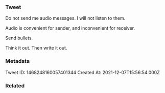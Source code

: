 ### Tweet
Do not send me audio messages.
I will not listen to them.

Audio is convenient for sender, and inconvenient for receiver.

Send bullets.

Think it out. Then write it out.

### Metadata
Tweet ID: 1468248160057401344
Created At: 2021-12-07T15:56:54.000Z

### Related

